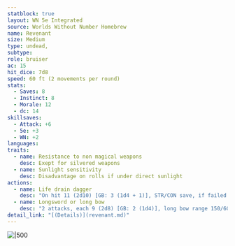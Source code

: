 ```yaml
---
statblock: true
layout: WN 5e Integrated
source: Worlds Without Number Homebrew
name: Revenant
size: Medium
type: undead,
subtype: 
role: bruiser
ac: 15
hit_dice: 7d8
speed: 60 ft (2 movements per round)
stats:
  - Saves: 8
  - Instinct: 8
  - Morale: 12
  - dc: 14
skillsaves:
  - Attack: +6
  - 5e: +3
  - WN: +2
languages: 
traits:
  - name: Resistance to non magical weapons
    desc: Exept for silvered weapons
  - name: Sunlight sensitivity
    desc: Disadvantage on rolls if under direct sunlight
actions:
  - name: Life drain dagger
    desc: "On hit 11 (2d10) [GB: 3 (1d4 + 1)], STR/CON save, if failed: recovers revenant's hp and drains hp maximum until long rest. 1 pt."
  - name: Longsword or long bow
    desc: "2 attacks, each 9 (2d8) [GB: 2 (1d4)], long bow range 150/600 ft."
detail_link: "[(Details)](revenant.md)"
---
```


![|500](https://i.imgur.com/K8tCKbC.png)
